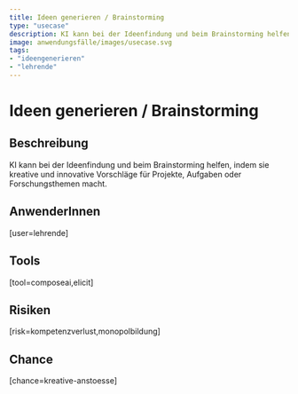 ```yaml
---
title: Ideen generieren / Brainstorming
type: "usecase"
description: KI kann bei der Ideenfindung und beim Brainstorming helfen, indem sie kreative und innovative Vorschläge für Projekte, Aufgaben oder Forschungsthemen macht.
image: anwendungsfälle/images/usecase.svg
tags:
- "ideengenerieren"
- "lehrende"
---
```


# Ideen generieren / Brainstorming

## Beschreibung

KI kann bei der Ideenfindung und beim Brainstorming helfen, indem sie kreative und innovative Vorschläge für Projekte, Aufgaben oder Forschungsthemen macht.

## AnwenderInnen

[user=lehrende]


## Tools

[tool=composeai,elicit]


## Risiken

[risk=kompetenzverlust,monopolbildung]


## Chance

[chance=kreative-anstoesse]
